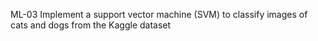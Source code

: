 ML-03
Implement a support vector machine (SVM) to classify images of cats and dogs from the Kaggle dataset
